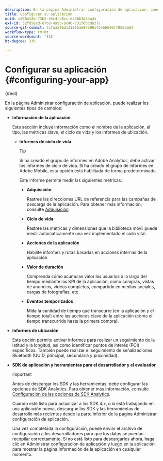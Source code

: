 ```yaml
---
description: En la página Administrar configuración de aplicación, puede realizar los siguientes tipos de cambios
title: Configurar su aplicación
uuid: c088e12d-73b6-40c4-b8cc-ec3bb3d3aa4a
exl-id: 52fd58ad-87b8-499b-9c46-c3176bcda37c
source-git-commit: 7cfaa5f6d1318151e87698a45eb6006f7850aad4
workflow-type: tm+mt
source-wordcount: '331'
ht-degree: 33%

---
```


# Configurar su aplicación {#configuring-your-app}

{#eol}

En la página Administrar configuración de aplicación, puede realizar los siguientes tipos de cambios:

* **Información de la aplicación**

   Esta sección incluye información como el nombre de la aplicación, el tipo, las métricas clave, el ciclo de vida y los informes de ubicación.

   * **Informes de ciclo de vida**

      >[!TIP]
      >
      >Si ha creado el grupo de informes en Adobe Analytics, debe activar los informes de ciclo de vida. Si ha creado el grupo de informes en Adobe Mobile, esta opción está habilitada de forma predeterminada.

      Este informe permite medir las siguientes métricas:

      * **Adquisición**

         Rastree las direcciones URL de referencia para las campañas de descarga de la aplicación. Para obtener más información, consulte [Adquisición](/help/using/acquisition-main/acquisition-main.md).

      * **Ciclo de vida**

         Rastree las métricas y dimensiones que la biblioteca móvil puede medir automáticamente una vez implementado el ciclo vital.

      * **Acciones de la aplicación**

         Habilite informes y rutas basadas en acciones internas de la aplicación.

      * **Valor de duración**

         Comprenda cómo acumulan valor los usuarios a lo largo del tiempo mediante los KPI de la aplicación, como compras, vistas de anuncios, vídeos completos, compartido en medios sociales, cargas de fotografías, etc.

      * **Eventos temporizados**

         Mida la cantidad de tiempo que transcurre (en la aplicación y el tiempo total) entre las acciones clave de la aplicación (como el tiempo transcurrido hasta la primera compra).

* **Informes de ubicación**

   Esta opción permite activar informes para realizar un seguimiento de la latitud y la longitud, así como identificar puntos de interés (POI) específicos. También puede realizar el seguimiento de señalizaciones Bluetooth (UUID, principal, secundaria y proximidad).

* **SDK de aplicación y herramientas para el desarrollador y el evaluador**

   >[!IMPORTANT]
   >
   >Antes de descargar los SDK y las herramientas, debe configurar las opciones de SDK Analytics. Para obtener más información, consulte [Configuración de las opciones de SDK Analytics](/help/using/c-manage-app-settings/c-mob-confg-app/t-config-analytics/t-config-analytics.md).

   Cuando esté listo para actualizar a los SDK 4.x, o si está trabajando en una aplicación nueva, descargue los SDK y las herramientas de desarrollo más recientes desde la parte inferior de la página Administrar configuración de aplicación.

   Una vez completada la configuración, puede enviar el archivo de configuración a los desarrolladores para que los datos se puedan recopilar correctamente. Si no está listo para descargarlos ahora, haga clic en Administrar configuración de aplicación y luego en la aplicación para mostrar la página Información de la aplicación en cualquier momento.
